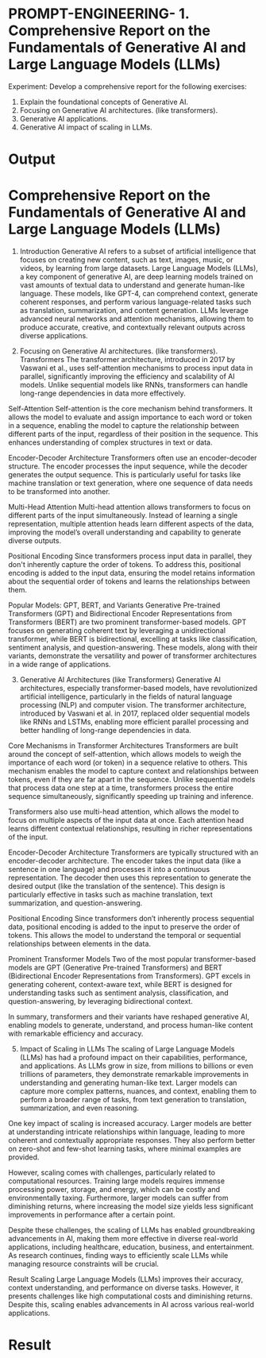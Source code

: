 # PROMPT-ENGINEERING- 1.	Comprehensive Report on the Fundamentals of Generative AI and Large Language Models (LLMs)
Experiment:
Develop a comprehensive report for the following exercises:
1.	Explain the foundational concepts of Generative AI. 
2.	Focusing on Generative AI architectures. (like transformers).
3.	Generative AI applications.
4.	Generative AI impact of scaling in LLMs.

# Output
# Comprehensive Report on the Fundamentals of Generative AI and Large Language Models (LLMs)
1. Introduction
Generative AI refers to a subset of artificial intelligence that focuses on creating new content, such as text, images, music, or videos, by learning from large datasets. Large Language Models (LLMs), a key component of generative AI, are deep learning models trained on vast amounts of textual data to understand and generate human-like language. These models, like GPT-4, can comprehend context, generate coherent responses, and perform various language-related tasks such as translation, summarization, and content generation. LLMs leverage advanced neural networks and attention mechanisms, allowing them to produce accurate, creative, and contextually relevant outputs across diverse applications.

2. Focusing on Generative AI architectures. (like transformers).
Transformers
The transformer architecture, introduced in 2017 by Vaswani et al., uses self-attention mechanisms to process input data in parallel, significantly improving the efficiency and scalability of AI models. Unlike sequential models like RNNs, transformers can handle long-range dependencies in data more effectively.

Self-Attention
Self-attention is the core mechanism behind transformers. It allows the model to evaluate and assign importance to each word or token in a sequence, enabling the model to capture the relationship between different parts of the input, regardless of their position in the sequence. This enhances understanding of complex structures in text or data.

Encoder-Decoder Architecture
Transformers often use an encoder-decoder structure. The encoder processes the input sequence, while the decoder generates the output sequence. This is particularly useful for tasks like machine translation or text generation, where one sequence of data needs to be transformed into another.

Multi-Head Attention
Multi-head attention allows transformers to focus on different parts of the input simultaneously. Instead of learning a single representation, multiple attention heads learn different aspects of the data, improving the model’s overall understanding and capability to generate diverse outputs.

Positional Encoding
Since transformers process input data in parallel, they don't inherently capture the order of tokens. To address this, positional encoding is added to the input data, ensuring the model retains information about the sequential order of tokens and learns the relationships between them.

Popular Models: GPT, BERT, and Variants
Generative Pre-trained Transformers (GPT) and Bidirectional Encoder Representations from Transformers (BERT) are two prominent transformer-based models. GPT focuses on generating coherent text by leveraging a unidirectional transformer, while BERT is bidirectional, excelling at tasks like classification, sentiment analysis, and question-answering. These models, along with their variants, demonstrate the versatility and power of transformer architectures in a wide range of applications.

3. Generative AI Architectures (like Transformers)
Generative AI architectures, especially transformer-based models, have revolutionized artificial intelligence, particularly in the fields of natural language processing (NLP) and computer vision. The transformer architecture, introduced by Vaswani et al. in 2017, replaced older sequential models like RNNs and LSTMs, enabling more efficient parallel processing and better handling of long-range dependencies in data.

Core Mechanisms in Transformer Architectures
Transformers are built around the concept of self-attention, which allows models to weigh the importance of each word (or token) in a sequence relative to others. This mechanism enables the model to capture context and relationships between tokens, even if they are far apart in the sequence. Unlike sequential models that process data one step at a time, transformers process the entire sequence simultaneously, significantly speeding up training and inference.

Transformers also use multi-head attention, which allows the model to focus on multiple aspects of the input data at once. Each attention head learns different contextual relationships, resulting in richer representations of the input.

Encoder-Decoder Architecture
Transformers are typically structured with an encoder-decoder architecture. The encoder takes the input data (like a sentence in one language) and processes it into a continuous representation. The decoder then uses this representation to generate the desired output (like the translation of the sentence). This design is particularly effective in tasks such as machine translation, text summarization, and question-answering.

Positional Encoding
Since transformers don’t inherently process sequential data, positional encoding is added to the input to preserve the order of tokens. This allows the model to understand the temporal or sequential relationships between elements in the data.

Prominent Transformer Models
Two of the most popular transformer-based models are GPT (Generative Pre-trained Transformers) and BERT (Bidirectional Encoder Representations from Transformers). GPT excels in generating coherent, context-aware text, while BERT is designed for understanding tasks such as sentiment analysis, classification, and question-answering, by leveraging bidirectional context.

In summary, transformers and their variants have reshaped generative AI, enabling models to generate, understand, and process human-like content with remarkable efficiency and accuracy.

5. Impact of Scaling in LLMs
The scaling of Large Language Models (LLMs) has had a profound impact on their capabilities, performance, and applications. As LLMs grow in size, from millions to billions or even trillions of parameters, they demonstrate remarkable improvements in understanding and generating human-like text. Larger models can capture more complex patterns, nuances, and context, enabling them to perform a broader range of tasks, from text generation to translation, summarization, and even reasoning.

One key impact of scaling is increased accuracy. Larger models are better at understanding intricate relationships within language, leading to more coherent and contextually appropriate responses. They also perform better on zero-shot and few-shot learning tasks, where minimal examples are provided.

However, scaling comes with challenges, particularly related to computational resources. Training large models requires immense processing power, storage, and energy, which can be costly and environmentally taxing. Furthermore, larger models can suffer from diminishing returns, where increasing the model size yields less significant improvements in performance after a certain point.

Despite these challenges, the scaling of LLMs has enabled groundbreaking advancements in AI, making them more effective in diverse real-world applications, including healthcare, education, business, and entertainment. As research continues, finding ways to efficiently scale LLMs while managing resource constraints will be crucial.

Result
Scaling Large Language Models (LLMs) improves their accuracy, context understanding, and performance on diverse tasks. However, it presents challenges like high computational costs and diminishing returns. Despite this, scaling enables advancements in AI across various real-world applications.


# Result
